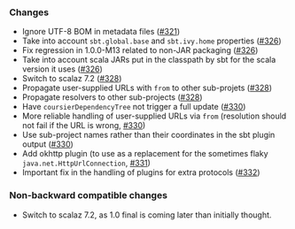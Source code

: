 ### Changes

* Ignore UTF-8 BOM in metadata files ([#321])
* Take into account `sbt.global.base` and `sbt.ivy.home` properties ([#326])
* Fix regression in 1.0.0-M13 related to non-JAR packaging ([#326])
* Take into account scala JARs put in the classpath by sbt for the scala version it uses ([#326])
* Switch to scalaz 7.2 ([#328])
* Propagate user-supplied URLs with `from` to other sub-projets ([#328])
* Propagate resolvers to other sub-projects ([#328])
* Have `coursierDependencyTree` not trigger a full update ([#330])
* More reliable handling of user-supplied URLs via `from` (resolution should not fail if the URL is wrong, [#330])
* Use sub-project names rather than their coordinates in the sbt plugin output ([#330])
* Add okhttp plugin (to use as a replacement for the sometimes flaky `java.net.HttpUrlConnection`, [#331])
* Important fix in the handling of plugins for extra protocols ([#332])

[#321]: https://github.com/alexarchambault/coursier/pull/321
[#326]: https://github.com/alexarchambault/coursier/pull/326
[#328]: https://github.com/alexarchambault/coursier/pull/328
[#330]: https://github.com/alexarchambault/coursier/pull/330
[#331]: https://github.com/alexarchambault/coursier/pull/331
[#332]: https://github.com/alexarchambault/coursier/pull/332

### Non-backward compatible changes

* Switch to scalaz 7.2, as 1.0 final is coming later than initially thought.
